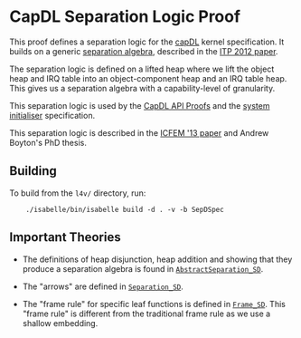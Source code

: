 <!--
     Copyright 2020, Data61, CSIRO (ABN 41 687 119 230)

     SPDX-License-Identifier: CC-BY-SA-4.0
-->

CapDL Separation Logic Proof
============================

This proof defines a separation logic for the [capDL](../../spec/capDL/)
kernel specification. It builds on a generic [separation
algebra](../../lib/sep_algebra/), described in the [ITP 2012
paper][Klein_KB_12].

The separation logic is defined on a lifted heap where we lift the
object heap and IRQ table into an object-component heap and an IRQ table
heap. This gives us a separation algebra with a capability-level of
granularity.

This separation logic is used by the [CapDL API Proofs](../capDL-api/)
and the [system initialiser](../../sys-init/) specification.

This separation logic is described in the [ICFEM '13 paper][Boyton_13]
and Andrew Boyton's PhD thesis.

  [Boyton_13]: https://ts.data61.csiro.au/publications/nictaabstracts/Boyton_ABFGGKLS_13.abstract.pml "Formally Verified System Initialisation"
  [Klein_KB_12]: https://ts.data61.csiro.au/publications/nictaabstracts/Klein_KB_12.abstract.pml "Mechanised separation algebra"


Building
--------

To build from the `l4v/` directory, run:

        ./isabelle/bin/isabelle build -d . -v -b SepDSpec


Important Theories
------------------

* The definitions of heap disjunction, heap addition and showing that
  they produce a separation algebra is found in
  [`AbstractSeparation_SD`](AbstractSeparation_SD.thy).

* The "arrows" are defined in  [`Separation_SD`](Separation_SD.thy).

* The "frame rule" for specific leaf functions is defined in
  [`Frame_SD`](Frame_SD.thy). This "frame rule" is different from the
  traditional frame rule as we use a shallow embedding.

